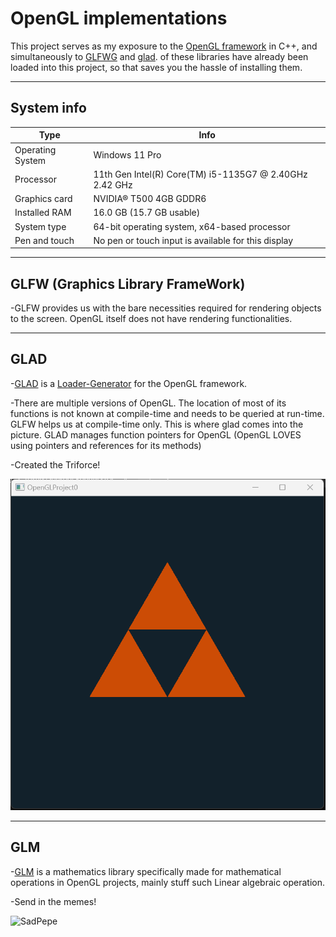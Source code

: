 # OpenGL implementations

This project serves as my exposure to the [OpenGL framework](https://www.opengl.org/) in C++, and simultaneously to [GLFWG](https://www.glfw.org/) and [glad](https://glad.dav1d.de/).  of these libraries have already been loaded into this project, so that saves you the hassle of installing them.

---
## System info
Type | Info
---|---
Operating System | Windows 11 Pro
Processor | 11th Gen Intel(R) Core(TM) i5-1135G7 @ 2.40GHz   2.42 GHz
Graphics card | NVIDIA® T500 4GB GDDR6
Installed RAM | 16.0 GB (15.7 GB usable)
System type | 64-bit operating system, x64-based processor
Pen and touch | No pen or touch input is available for this display



---
## GLFW (Graphics Library FrameWork)

-GLFW provides us with the bare necessities required for rendering objects to the screen. OpenGL itself does not have rendering functionalities.

---
## GLAD

-[GLAD](https://www.khronos.org/opengl/wiki/OpenGL_Loading_Library#glad_(Multi-Language_GL/GLES/EGL/GLX/WGL_Loader-Generator)) is a [Loader-Generator](https://github.com/Dav1dde/glad) for the OpenGL framework.

-There are multiple versions of OpenGL. The location of most of its functions is not known at compile-time and needs to be queried at run-time. GLFW helps us at compile-time only. This is where glad comes into the picture. GLAD manages function pointers for OpenGL (OpenGL LOVES using pointers and references for its methods)

-Created the Triforce! 

![Triforce](./data/Triforce.png)

---
## GLM

-[GLM](https://glm.g-truc.net/0.9.9/index.html) is a mathematics library specifically made for mathematical operations in OpenGL projects, mainly stuff such Linear algebraic operation.

-Send in the memes!

![SadPepe](./data/spp_rotating.gif)
